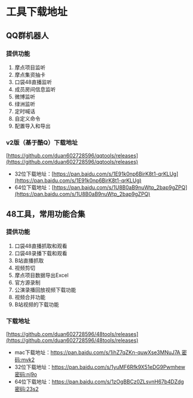 # 工具下载地址

## QQ群机器人
### 提供功能
1. 摩点项目监听
2. 摩点集资抽卡
3. 口袋48直播监听
4. 成员房间信息监听
5. 微博监听
6. 绿洲监听
7. 定时喊话
8. 自定义命令   
9. 配置导入和导出
### v2版（基于酷Q）下载地址
[https://github.com/duan602728596/qqtools/releases](https://github.com/duan602728596/qqtools/releases)   
* 32位下载地址：[https://pan.baidu.com/s/1E91k0np6BirK8t1-qrKLUg](https://pan.baidu.com/s/1E91k0np6BirK8t1-qrKLUg)
* 64位下载地址：[https://pan.baidu.com/s/1U8B0aB9nuWtp_2bap9gZPQ](https://pan.baidu.com/s/1U8B0aB9nuWtp_2bap9gZPQ)

## 48工具，常用功能合集
### 提供功能
1. 口袋48直播抓取和观看   
2. 口袋48录播下载和观看   
3. B站直播抓取   
4. 视频剪切   
5. 摩点项目数据导出Excel   
6. 官方源录制   
7. 公演录播回放视频下载功能   
8. 视频合并功能   
9. B站视频的下载功能
### 下载地址
[https://github.com/duan602728596/48tools/releases](https://github.com/duan602728596/48tools/releases)
* mac下载地址：[https://pan.baidu.com/s/1ihZ7qZKn-quwXse3MNuJ7A  密码:mvk2](https://pan.baidu.com/s/1ihZ7qZKn-quwXse3MNuJ7A)
* 32位下载地址：[https://pan.baidu.com/s/1yuMF6Rfk9X51eDG9Pwmhew  密码:nj9o](https://pan.baidu.com/s/1yuMF6Rfk9X51eDG9Pwmhew)
* 64位下载地址：[https://pan.baidu.com/s/1zOgBBCz0ZLsvnH67b4DZdg  密码:23s2](https://pan.baidu.com/s/1zOgBBCz0ZLsvnH67b4DZdg)
